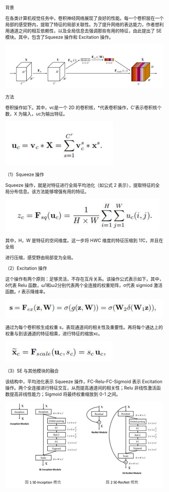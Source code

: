 背景

在各类计算机视觉任务中，卷积神经网络展现了良好的性能。每一个卷积层在一个局部的感受野内，提取了特征的局部关联性。为了提升网络的表达能力，作者想利用通道之间的相互依赖性，以及全局信息去强调那些有用的特征，由此提出了 SE 模块。其中，包含了Squeeze 操作和 Excitation 操作。

![](1.png)

方法

卷积操作如下。其中，vc是一个 2D 的卷积核，*代表卷积操作，C’表示卷积核个数，X 为输入，uc为输出特征。

![](2.png)

（1）Squeeze 操作

Squeeze 操作，就是对特征进行全局平均池化（如公式 2 表示），提取特征的全局分布信息。该方法能够增强有用的特征。

![](3.png)

其中，H，W 是特征的空间维度。这一步将 H*W*C 维度的特征压缩到 1*1*C，并且在全局

进行压缩，感受野由局部变为全局。

（2）Excitation 操作

这个操作有两个原则：足够灵活，不存在互斥关系。该操作公式表示如下，其中，δ代表 Relu 函数，ω1和ω2分别代表两个全连接的权重矩阵，σ代表 sigmiod 激活函数。r 表示降维率。

![](4.png)

通过为每个卷积核生成权重 s，表现通道间的相关性及重要性。再将每个通达上的权重与到该通道的特征相乘，进行特征的缩放xc。

![](5.png)

（3）SE 与其他模块的融合

该结构中，平均池化表示 Squeeze 操作，FC-Relu-FC-Sigmoid 表示 Excitation 操作。两个全连接进行特征交互，从而提高通道间的相关性；Relu 非线性激活函数提高非线性能力；Sigmoid 将最终权重缩放到 0-1 之间。

![](6.png)





